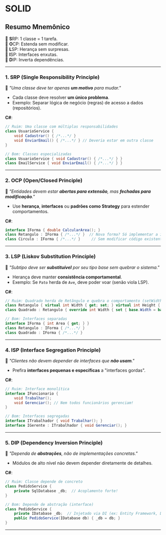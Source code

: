 # **SOLID**

## **Resumo Mnemônico**  
🔹 **S**RP: 1 classe = 1 tarefa.  
🔹 **O**CP: Estenda sem modificar.  
🔹 **L**SP: Herança sem surpresas.  
🔹 **I**SP: Interfaces enxutas.  
🔹 **D**IP: Inverta dependências.  

---

### **1. SRP (Single Responsibility Principle)**  
📌 *"Uma classe deve ter apenas **um motivo** para mudar."*  
- Cada classe deve resolver **um único problema**.  
- Exemplo: Separar lógica de negócio (regras) de acesso a dados (repositórios).  

**C#**:  
```csharp
// Ruim: Uma classe com múltiplas responsabilidades
class UsuarioService {
    void Cadastrar() { /*...*/ }
    void EnviarEmail() { /*...*/ } // Deveria estar em outra classe
}

// Bom: Classes especializadas
class UsuarioService { void Cadastrar() { /*...*/ } }
class EmailService { void EnviarEmail() { /*...*/ } }
```

---

### **2. OCP (Open/Closed Principle)**  
📌 *"Entidades devem estar **abertas para extensão**, mas **fechadas para modificação**."*  
- Use **herança**, **interfaces** ou **padrões como Strategy** para estender comportamentos.  

**C#**:  
```csharp
interface IForma { double CalcularArea(); }
class Retangulo : IForma { /*...*/ }  // Nova forma? Só implementar a interface.
class Circulo : IForma { /*...*/ }     // Sem modificar código existente.
```

---

### **3. LSP (Liskov Substitution Principle)**  
📌 *"Subtipo deve ser **substituível** por seu tipo base sem quebrar o sistema."*  
- Herança deve manter **consistência comportamental**.  
- Exemplo: Se `Pato` herda de `Ave`, deve poder voar (senão viola LSP).  

**C#**:  
```csharp
// Ruim: Quadrado herda de Retângulo e quebra o comportamento (setWidth altera height)
class Retangulo { virtual int Width { get; set; } virtual int Height { get; set; } }
class Quadrado : Retangulo { override int Width { set { base.Width = base.Height = value; } } } // Viola LSP!

// Bom: Interfaces separadas
interface IForma { int Area { get; } }
class Retangulo : IForma { /*...*/ }
class Quadrado : IForma { /*...*/ }
```

---

### **4. ISP (Interface Segregation Principle)**  
📌 *"Clientes não devem depender de interfaces que **não usam**."*  
- Prefira **interfaces pequenas e específicas** a "interfaces gordas".  

**C#**:  
```csharp
// Ruim: Interface monolítica
interface IFuncionario {
    void Trabalhar();
    void Gerenciar(); // Nem todos funcionários gerenciam!
}

// Bom: Interfaces segregadas
interface ITrabalhador { void Trabalhar(); }
interface IGerente : ITrabalhador { void Gerenciar(); }
```

---

### **5. DIP (Dependency Inversion Principle)**  
📌 *"Dependa de **abstrações**, não de implementações concretas."*  
- Módulos de alto nível não devem depender diretamente de detalhes.  

**C#**:  
```csharp
// Ruim: Classe depende de concreto
class PedidoService {
    private SqlDatabase _db;  // Acoplamento forte!
}

// Bom: Depende de abstração (interface)
class PedidoService {
    private IDatabase _db;  // Injetado via DI (ex: Entity Framework, Dapper)
    public PedidoService(IDatabase db) { _db = db; }
}
```

---